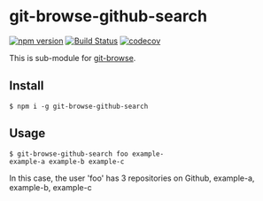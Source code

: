 # git-browse-github-search

[![npm version](https://badge.fury.io/js/git-browse-github-search.svg)](https://badge.fury.io/js/ggit-browse-github-search)
[![Build Status](https://travis-ci.org/KamataRyo/git-browse-github-search.svg?branch=master)](https://travis-ci.org/KamataRyo/git-browse-github-search)
[![codecov](https://codecov.io/gh/KamataRyo/git-browse-github-search/branch/master/graph/badge.svg)](https://codecov.io/gh/KamataRyo/git-browse-github-search)

This is sub-module for [git-browse](https://npmjs.com/git-browse).


## Install

```
$ npm i -g git-browse-github-search
```

## Usage

```
$ git-browse-github-search foo example-
example-a example-b example-c
```

In this case, the user 'foo' has 3 repositories on Github, example-a, example-b, example-c
